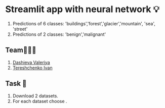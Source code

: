 # Streamlit app with neural network 💡
1. Predictions of 6 classes: 'buildings','forest','glacier','mountain', 'sea', 'street'
2. Predictions of 2 classes: 'benign','malignant'

## Team🧑🏻‍💻
1. [Dashieva Valeriya](https://github.com/valeriedaash)
2. [Tereshchenko Ivan](https://github.com/IvT-DS)

## Task 📌
1. Download 2 datasets.
2. For each dataset choose .
